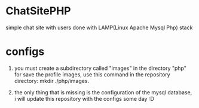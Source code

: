 # ChatSitePHP
simple chat site with users done with LAMP(Linux Apache Mysql Php) stack 

# configs
1. you must create a subdirectory called "images" in the directory "php" for save the profile images, use this command in the repository directory: mkdir ./php/images.

2. the only thing that is missing is the configuration of the mysql database, i will update this repository with the configs some day :D
